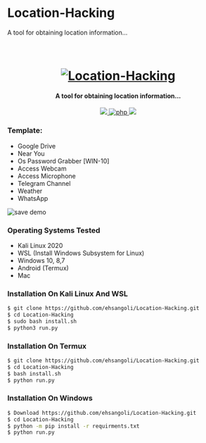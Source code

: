 # Location-Hacking
A tool for obtaining location information...

<h1 align="center">
  <br>
  <a href="https://github.com/ultrasecurity/Storm-Breaker"><img src="https://raw.githubusercontent.com/ehsangoli/Location-Hacking/main/demo.png" alt="Location-Hacking"></a>

</h1>

<h4 align="center">A tool for obtaining location information...</h4>

<p align="center">
  <a href="http://python.org">
    <img src="https://img.shields.io/badge/python-v3-blue">
  </a>
  <a href="https://php.net">
    <img src="https://img.shields.io/badge/php-7.4.4-green"
         alt="php">
  </a>

  <a href="https://www.microsoft.com/de-de/">
    <img src="https://img.shields.io/badge/platform-Linux-red">
  </a>
</p>


### Template:

- Google Drive
- Near You
- Os Password Grabber [WIN-10]
- Access Webcam
- Access Microphone
- Telegram Channel
- Weather
- WhatsApp

![save demo](http://dl.sabzlearn.ir/demo/storm/loc-demo.PNG)


### Operating Systems Tested

- Kali Linux 2020
- WSL (Install Windows Subsystem for Linux)
- Windows 10, 8,7
- Android (Termux)
- Mac

### Installation On Kali Linux And WSL


```bash
$ git clone https://github.com/ehsangoli/Location-Hacking.git
$ cd Location-Hacking
$ sudo bash install.sh
$ python3 run.py
```

### Installation On Termux


```bash
$ git clone https://github.com/ehsangoli/Location-Hacking.git
$ cd Location-Hacking
$ bash install.sh
$ python run.py
```

### Installation On Windows


```bash
$ Download https://github.com/ehsangoli/Location-Hacking.git
$ cd Location-Hacking
$ python -m pip install -r requirments.txt
$ python run.py
```
